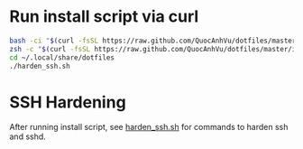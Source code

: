 # Run install script via curl

```sh
bash -ci "$(curl -fsSL https://raw.github.com/QuocAnhVu/dotfiles/master/preinstall.sh)"
zsh -c "$(curl -fsSL https://raw.github.com/QuocAnhVu/dotfiles/master/install.sh)"
cd ~/.local/share/dotfiles
./harden_ssh.sh
```

# SSH Hardening

After running install script, see [harden_ssh.sh](harden_ssh.sh) for commands to harden ssh and sshd.
